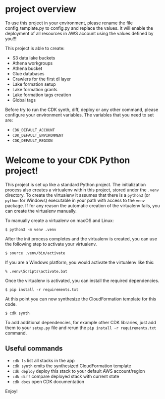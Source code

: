 # project overview

To use this project in your environment, please rename the file config_template.py to config.py and replace the values.
It will enable the deployment of all resources in AWS account using the values defined by you!!!

This project is able to create:
- S3 data lake buckets
- Athena workgroups
- Athena bucket
- Glue databases
- Crawlers for the first dl layer
- Lake formation setup
- Lake formation grants
- Lake formation tags creation
- Global tags

Before try to run the CDK synth, diff, deploy or any other command, please configure your environment variables.
The variables that you need to set are:
- `CDK_DEFAULT_ACCOUNT`
- `CDK_DEFAULT_ENVIRONMENT`
- `CDK_DEFAULT_REGION`

# Welcome to your CDK Python project!

This project is set up like a standard Python project. The initialization
process also creates a virtualenv within this project, stored under the `.venv`
directory. To create the virtualenv it assumes that there is a `python3`
(or `python` for Windows) executable in your path with access to the `venv`
package. If for any reason the automatic creation of the virtualenv fails,
you can create the virtualenv manually.

To manually create a virtualenv on macOS and Linux:

```
$ python3 -m venv .venv
```

After the init process completes and the virtualenv is created, you can use the following
step to activate your virtualenv.

```
$ source .venv/bin/activate
```

If you are a Windows platform, you would activate the virtualenv like this:

```
% .venv\Scripts\activate.bat
```

Once the virtualenv is activated, you can install the required dependencies.

```
$ pip install -r requirements.txt
```

At this point you can now synthesize the CloudFormation template for this code.

```
$ cdk synth
```

To add additional dependencies, for example other CDK libraries, just add
them to your `setup.py` file and rerun the `pip install -r requirements.txt`
command.

## Useful commands

* `cdk ls`          list all stacks in the app
* `cdk synth`       emits the synthesized CloudFormation template
* `cdk deploy`      deploy this stack to your default AWS account/region
* `cdk diff`        compare deployed stack with current state
* `cdk docs`        open CDK documentation

Enjoy!
